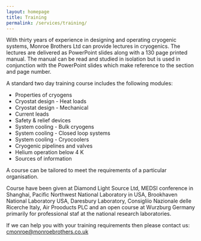 ```yaml
---
layout: homepage
title: Training
permalink: /services/training/
---
```


With thirty years of experience in designing and operating cryogenic systems, Monroe Brothers Ltd can provide lectures in cryogenics.  The lectures are delivered as PowerPoint slides along with a 130 page printed manual.  The manual can be read and studied in isolation but is used in conjunction with the PowerPoint slides which make reference to the section and page number.

A standard two day training course includes the following modules:
* Properties of cryogens
* Cryostat design - Heat loads
* Cryostat design - Mechanical
* Current leads
* Safety & relief devices
* System cooling - Bulk cryogens
* System cooling - Closed loop systems
* System cooling - Cryocoolers
* Cryogenic pipelines and valves
* Helium operation below 4 K
* Sources of information

A course can be tailored to meet the requirements of a particular organisation.

Course have been given at Diamond Light Source Ltd, MEDSI conference in Shanghai, Pacific Northwest National Laboratory in USA, Brookhaven National Laboratory USA, Daresbury Laboratory, Consigliio Nazionale delle Ricerche Italy, Air Prooducts PLC and an open course at Wurzburg Germany primarily for professional staf at the national research laboratories.

If we can help you with your training requirements then please contact us: [cmonroe@monroebrothers.co.uk](cmonroe@monroebrothers.co.uk)

